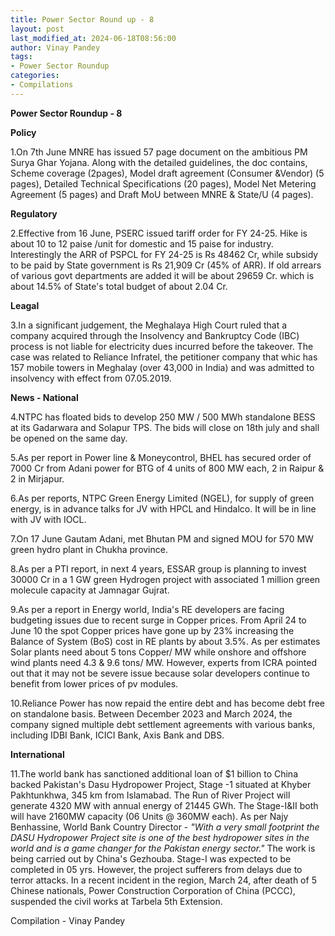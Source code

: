 ```yaml
---
title: Power Sector Round up - 8
layout: post
last_modified_at: 2024-06-18T08:56:00
author: Vinay Pandey
tags:
- Power Sector Roundup
categories:
- Compilations
---
```

**Power Sector Roundup - 8**

**Policy**

1.On 7th June MNRE has issued 57 page document on the ambitious PM Surya Ghar Yojana. Along with the detailed guidelines, the doc contains, Scheme coverage (2pages), Model draft agreement (Consumer &Vendor) (5 pages), Detailed Technical Specifications (20 pages), Model Net Metering Agreement (5 pages) and Draft MoU between MNRE & State/U (4 pages).

**Regulatory**

2.Effective from 16 June, PSERC issued tariff order for FY 24-25. Hike is about 10 to 12 paise /unit for domestic and 15 paise for industry. Interestingly the ARR of PSPCL for FY 24-25 is Rs 48462 Cr, while subsidy to be paid by State government is Rs 21,909 Cr (45% of ARR). If old arrears of various govt departments are added it will be about 29659 Cr. which is about 14.5% of State's total budget of about 2.04 Cr. 

**Leagal**

3.In a significant judgement, the Meghalaya High Court ruled that a company acquired through the Insolvency and Bankruptcy Code (IBC) process is not liable for electricity dues incurred before the takeover. The case was related to Reliance Infratel, the petitioner company that whic has 157 mobile towers in Meghalay (over 43,000 in India) and  was admitted to insolvency with effect from 07.05.2019. 

**News - National**

4.NTPC has floated bids to develop 250 MW / 500 MWh standalone BESS at its Gadarwara and Solapur TPS. The bids will close on 18th july and shall be opened on the same day. 

5.As per report in Power line & Moneycontrol, BHEL has secured  order of 7000 Cr from Adani power for BTG of 4 units of 800 MW each, 2 in Raipur & 2 in Mirjapur. 

6.As per reports, NTPC Green Energy Limited (NGEL), for supply of green energy, is in advance talks for JV with HPCL and Hindalco. It will be in line with JV with IOCL.

7.On 17 June Gautam Adani, met Bhutan PM and signed MOU for 570 MW green hydro plant in Chukha province. 

8.As per a PTI report, in next 4 years, ESSAR group is planning to invest 30000 Cr in a 1 GW green Hydrogen project with associated 1 million green molecule capacity at Jamnagar Gujrat.

9.As per a report in Energy world, India's RE developers are facing budgeting issues due to recent surge in Copper prices. From April 24 to June 10 the spot Copper prices have gone up by 23% increasing the Balance of System (BoS) cost in RE plants by about 3.5%. As per estimates Solar plants need about 5 tons Copper/ MW while onshore and offshore wind plants need 4.3 & 9.6 tons/ MW. However, experts from ICRA pointed out that it may not be severe issue because solar developers continue to benefit from lower prices of pv modules. 

10.Reliance Power  has now repaid the entire debt and has become debt free on standalone basis. Between December 2023 and March 2024, the company signed multiple debt settlement agreements with various banks, including IDBI Bank, ICICI Bank, Axis Bank and DBS. 

**International**

11.The world bank has sanctioned additional loan of $1 billion to China backed Pakistan's Dasu Hydropower Project, Stage -1 situated at Khyber Pakhtunkhwa, 345 km from Islamabad. The Run of River Project will generate 4320 MW with annual energy of 21445 GWh. The  Stage-I&II both will have 2160MW capacity (06 Units @ 360MW each). As per Najy Benhassine, World Bank Country Director - *"With a very small footprint the DASU Hydropower Project site is one of the best hydropower sites in the world and is a game changer for the Pakistan energy sector."* The work is being carried out by China's Gezhouba. Stage-I was expected to be completed in 05 yrs. However, the project sufferers from delays due to terror attacks. In a recent incident in the region, March 24, after death of 5 Chinese nationals,  Power Construction Corporation of China (PCCC), suspended the civil works at Tarbela 5th Extension.

Compilation - Vinay Pandey


